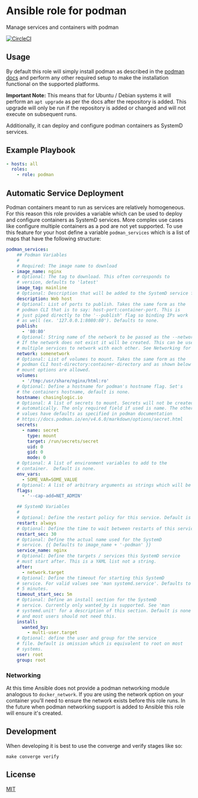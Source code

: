 # Ansible role for podman

Manage services and containers with podman

[![CircleCI](https://img.shields.io/circleci/build/github/chasinglogic/ansible-role-podman/master?style=flat-square)](https://circleci.com/gh/chasinglogic/ansible-role-podman)

Usage
-----

By default this role will simply install podman as described in the [podman docs](https://podman.io/getting-started/installation.html) and perform any other required
setup to make the installation functional on the supported platforms. 

**Important Note:** This means that for Ubuntu / Debian systems it will perform an `apt upgrade` as per the docs after the repository is added. This upgrade will only be run if the repository is added or changed and will not execute on subsequent runs.

Additionally, it can deploy and configure podman containers as SystemD services.

Example Playbook
----------------

```yaml
- hosts: all
  roles:
    - role: podman
```


Automatic Service Deployment
----------------------------

Podman containers meant to run as services are relatively
homogeneous. For this reason this role provides a variable which can
be used to deploy and configure containers as SystemD services. More
complex use cases like configure multiple containers as a pod are not
yet supported. To use this feature for your host define a variable
`podman_services` which is a list of maps that have the following
structure:

```yaml
podman_services:
    ## Podman Variables
    #
    # Required: The image name to download
  - image_name: nginx
    # Optional: The tag to download. This often corresponds to
    # version, defaults to 'latest'
    image_tag: mainline
    # Optional: Description that will be added to the SystemD service file
    description: Web host
    # Optional: List of ports to publish. Takes the same form as the
    # podman CLI that is to say: host-port:container-port. This is
    # just piped directly to the '--publish' flag so binding IPs work
    # as well (ex. '127.0.0.1:8080:80'). Defaults to none.
    publish:
      - '80:80'
    # Optional: String name of the network to be passed as the --network flag.
    # If the network does not exist it will be created. This can be used to allow
    # multiple services to network with each other. See Networking for caveats
    network: somenetwork
    # Optional: List of volumes to mount. Takes the same form as the
    # podman CLI host-directory:container-directory and as shown below
    # mount options are allowed.
    volumes:
      - '/tmp:/usr/share/nginx/html:ro'
    # Optional: Define a hostname for podman's hostname flag. Set's
    # the containers hostname, default is none.
    hostname: chasinglogic.io
    # Optional: A list of secrets to mount. Secrets will not be created
    # automatically. The only required field if used is name. The other
    # values have defaults as specified in podman documentation
    # https://docs.podman.io/en/v4.6.0/markdown/options/secret.html
    secrets:
      - name: secret
        type: mount
        target: /run/secrets/secret
        uid: 0
        gid: 0
        mode: 0
    # Optional: A list of environment variables to add to the
    # container.  Default is none.
    env_vars:
      - SOME_VAR=SOME_VALUE
    # Optional: A list of arbitrary arguments as strings which will be added before the image name.
    flags:
      - '--cap-add=NET_ADMIN'

    ## SystemD Variables
    #
    # Optional: Define the restart policy for this service. Default is always
    restart: always
    # Optional: Define the time to wait between restarts of this service in seconds. Default is 30
    restart_sec: 30
    # Optional: Define the actual name used for the SystemD
    # service. {{ Defaults to image_name + '-podman' }}
    service_name: nginx
    # Optional: Define the targets / services this SystemD service
    # must start after. This is a YAML list not a string.
    after:
      - network.target
    # Optional: Define the timeout for starting this SystemD
    # service. For valid values see 'man systemd.service'. Defaults to
    # 5 minutes.
    timeout_start_sec: 5m
    # Optional: Define an install section for the SystemD
    # service. Currently only wanted_by is supported. See 'man
    # systemd.unit' for a description of this section. Default is none
    # and most users should not need this.
    install:
      wanted_by:
        - multi-user.target
    # Optional: define the user and group for the service
    # file. Default is omission which is equivalent to root on most
    # systems.
    user: root
    group: root
```

### Networking

At this time Ansible does not provide a podman networking module analogous to
`docker_network`. If you are using the network option on your container you'll
need to ensure the network exists before this role runs. In the future when
podman networking support is added to Ansible this role will ensure it's
created.

Development
-----------

When developing it is best to use the converge and verify stages like so:

```
make converge verify
```



License
-------

[MIT](LICENSE)
